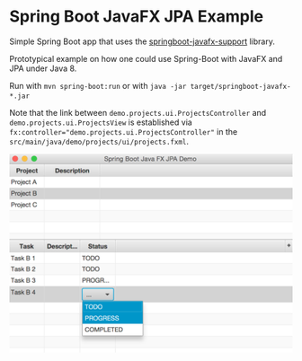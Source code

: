 Spring Boot JavaFX JPA Example
==============================

Simple Spring Boot app that uses the [springboot-javafx-support](https://github.com/roskenet/springboot-javafx-support) library.

Prototypical example on how one could use Spring-Boot with JavaFX and JPA under Java 8.  

Run with `mvn spring-boot:run` or with `java -jar target/springboot-javafx-*.jar` 

Note that the link between  `demo.projects.ui.ProjectsController` and `demo.projects.ui.ProjectsView` is established 
via `fx:controller="demo.projects.ui.ProjectsController"` in the `src/main/java/demo/projects/ui/projects.fxml`.

![UI in Action](example-1.png "UI in Action")
